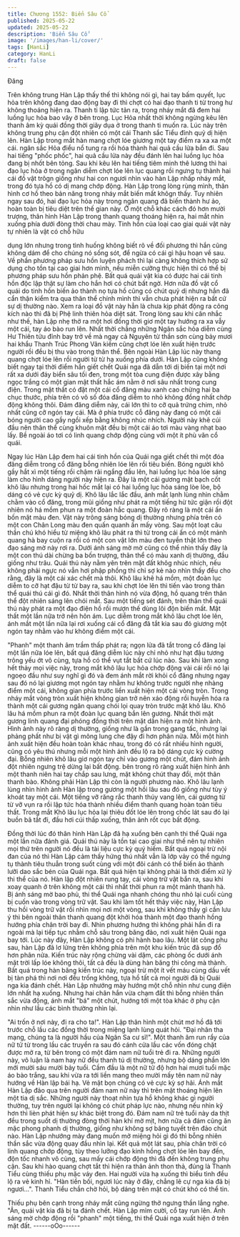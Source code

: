 ```yaml
---
title: Chương 1552: Biển Sâu Cổ
published: 2025-05-22
updated: 2025-05-22
description: 'Biển Sâu Cổ'
image: '/images/han-li/cover/'
tags: [HanLi]
category: HanLi
draft: false
---
```


Đăng

Trên không trung Hàn Lập thấy thế thì không nói gì, hai tay bấm
quyết, lục hỏa trên không đang dao động bay đi thì chợt có hai
đạo thanh ti từ trong hư không thoáng hiện ra.
Thanh ti lập tức tản ra, trong nháy mắt đã đem hai luồng lục hỏa
bao vây ở bên trong. Lục Hỏa nhất thời không ngừng kêu lên
thanh âm kỳ quái đồng thời giãy dụa ở trong thanh ti muốn ra.
Lúc này trên không trung phụ cận đột nhiên có một cái Thanh sắc
Tiểu đỉnh quỷ dị hiện lên. Hàn Lập trong mắt hàn mang chợt lóe
giương một tay điểm ra xa xa một cái. ngân sắc Hỏa điểu nổ tung
ra rồi hóa thành hai quả cầu lửa bắn đi.
Sau hai tiếng "phốc phốc", hai quả cầu lửa này đều đánh lên hai
luồng lục hỏa đang bị nhốt bên tỏng.
Sau khi kêu lên hai tiếng tiêm minh thê lương thì hai đạo lục hỏa
ở trong ngân diễm chợt lóe lên lục quang rồi ngưng tụ thành hai
cái đồ vật trôgn giống như hai con ngươi nhìn vào hàn Lập nhấp
nháy mắt, trong đó tựa hồ có dị mang chớp động.
Hàn Lập trong lòng rùng mình, thân hình cơ hồ theo bản năng
trong nháy mắt biến mất khôgn thấy. Tuy nhiên ngay sau đó, hai
đạo lục hỏa này trong ngân quang đã biến thành hư ảo, hoàn
toàn bị tiêu diệt trên thế gian này.
Ở một chỗ khác cách đó hơn mười trượng, thân hình Hàn Lập
trong thanh quang thoáng hiện ra, hai mắt nhìn xuống phía dưới
đòng thời chau mày.
Tinh hồn của loại cao giai quái vật này tự nhiên là vật có chỗ hữu

dụng lớn nhưng trong tình huống không biết rõ về đối phương thì
hắn cũng không dám để cho chúng nó sống sót, để ngừa có cái gì
hậu hoạn về sau.
Về phần phương pháp sưu hồn luyện phách thì lại càng không
thích hợp sử dụng cho tồn tại cao giai hơn mình, nếu miễn cưỡng
thực hiện thì có thể bị phương pháp sưu hồn phản phệ.
Bất quá quái vật kia có được hai cái tinh hồn độc lập thật sự làm
cho hắn hơi có chút bất ngờ. Hơn nữa đồ vật cổ quái do tinh hồn
biến ảo thành nọ tựa hồ cũng có chút quỷ dị nhưng hắn đã cẩn
thận kiểm tra qua thân thể chính mình thì vẫn chưa phát hiện ra
bất cứ sự dị thường nào. Xem ra loại đồ vật này hẳn là chưa kịp
phát động ra công kích nào thì đã bị Phệ linh thiên hỏa diệt sát.
Trong lòng sau khi cân nhắc như thế, hàn Lập nhẹ thở ra một hơi
đồng thời giơ một tay hướng ra xa vẫy một cái, tay áo bào run
lên. Nhất thời chẳng những Ngân sắc hỏa diễm cùng Hư Thiên
tửu đỉnh bay trở về mà ngay cả Nguyên từ thần sơn cùng bảy
mươi hai khẩu Thanh Trúc Phong Vân kiếm cũng chợt lóe lên
xuất hiện trước người rồi đều bị thu vào trong thân thể.
Bên ngoài Hàn Lập lúc này thang quang chợt lóe lên rồi người từ
từ hạ xuống phía dưới. Hàn Lập cũng không biết ngay tại thời
điểm hắn giết chết Quái nga đã dẫn tới dị biến tại một nơi rất xa
dưới đáy biển sâu tối đen, trong một tòa cung điện được xây
bằng ngọc trắng có một gian mật thất hắc ám nằm ở nơi sâu nhất
trong cung điện. Trong mật thất có đặt một cái cổ đăng màu xanh
cao chừng hai ba chục thước, phía trên có vô số đóa đăng diễm
to nhỏ không đồng nhất chớp động không thôi. Đám đăng diễm
này, cái lớn thì to cỡ quả trứng chim, nhỏ nhất cũng cỡ ngón tay
cái.
Mà ở phía trước cỗ đăng này đang có một cái bóng người cao
gầy ngồi xếp bằng không nhúc nhích. Người này khẽ cúi đầu nên
thân thể cùng khuôn mặt đều bị một cái áo tơi màu vàng nhạt bao
lấy.
Bề ngoài áo tơi có linh quang chớp động cùng với một ít phù văn
cổ quái.

Ngay lúc Hàn Lập đem hai cái tinh hồn của Quái nga giết chết thì
một đóa đăng diễm trong cổ đăng bỗng nhiên lóe lên rồi tiêu biến.
Bóng người khô gầy hắt xì một tiếng rồi chậm rãi ngẩng đầu lên,
hai luồng lục hỏa lóe sáng làm cho hình dáng người này hiện ra.
Đây là một cái gương mặt bạch cốt khô lâu nhưng trong hai hốc
mắt lại có hai luồng lục hỏa sáng lòe lòe, bộ dáng có vẻ cực kỳ
quỷ dị.
Khô lâu lắc lắc đầu, ánh mắt lạnh lùng nhìn chằm chằm vào cổ
đăng, trong mũi giống như phát ra một tiếng hừ tức giận rồi đột
nhiên nó há mồm phun ra một đoàn hắc quang.
Đây rõ ràng là một cái ấn bốn mặt màu đen. Vật này trông sáng
bóng dị thường nhưng phía trên có một con Chân Long màu đen
quấn quanh ấn mấy vòng.
Sau một loạt câu thần chú khó hiểu từ miệng khô lâu phát ra thì
từ trong cái ấn có một mảnh quang hà bay cuộn ra rồi có một con
vật lớn màu đen tuyền thật lớn theo đạo sáng mờ này rơi ra.
Dưới ánh sáng mờ mờ cũng có thể nhìn thấy đây là một con thú
dài chừng ba bốn trượng, thân thể có màu xanh dị thường, đầu
giống như trâu. Quái thú này nằm yên trên mặt đất khôg nhúc
nhích, nếu không phải ngực nó vẫn hơi phập phồng thì chỉ sợ kẻ
nào nhìn thấy đều cho rằng, đây là một cái xác chết mà thôi.
Khô lâu khẽ há mồm, một đoàn lục diễm to cỡ hạt đậu từ từ bay
ra, sau khi chợt lóe lên thì tiến vào trong thân thể quái thú cái gì
đó. Nhất thời thân hình nó vừa động, hồ quang trên thân thể đột
nhiên sáng lên chói mắt.
Sau một tiếng sét đánh, trên thân thể quái thú này phát ra một
đạo điện hồ rồi mượn thế dùng lôi độn biến mất. Mật thất một lần
nữa trở nên hôn ám.
Lục diễm trong mắt khô lâu chợt lóe lên, ánh mắt một lần nữa lại
rơi xuống cái cổ đăng đã tắt kia sau đó giương một ngón tay
nhằm vào hư không điểm một cái.

"Phanh" một thanh âm trầm thấp phát ra; ngọn lửa đã tắt trong cổ
đăng lại một lần nữa lóe lên, bất quá đăng diễm lúc này chỉ nhỏ
như hạt đậu tương trông yếu ớt vô cùng, tựa hồ có thể vụt tắt bất
cứ lúc nào.
Sau khi làm xong hết thảy mọi việc này, trong mắt khô lâu lục hỏa
chớp động vài cái rồi nó lại ngoẹo đầu như suy nghĩ gì đó và đem
ánh mắt rời khỏi cổ đăng nhưng ngay sau đó nó lại giương mọt
ngón tay nhằm hư không trước người nhẹ nhàng điểm một cái,
không gian phía trước liền xuất hiện một cái vòng tròn.
Trong nháy mắt vòng tròn xuất hiện không gian trở nên xáo động
rồi huyễn hóa ra thành một cái gương ngân quang chói lọi quay
tròn trước mặt khô lâu. Khô lâu há mồm phun ra một đoàn lục
quang bắn lên gương. Nhất thời mặt gương linh quang đại phóng
đồng thời trên mặt dần hiện ra một hình ảnh.
Hình ảnh này rõ ràng dị thường, giống như là gần trong gang tấc,
nhưng lại phảng phất như bị vật gì mông lung che đậy đi hơn
phân nửa. Mỗi một hình ảnh xuất hiện đều hoàn toàn khác nhau,
trong đó có rất nhiều hình người, cũng có yêu thú nhưng mỗi một
hình ảnh đều lộ ra bộ dáng cực kỳ cường đại.
Bỗng nhiên khô lâu giơ ngón tay chỉ vào gương một chút, đám
hình ảnh đột nhiên ngưng trệ dừng lại bất động. bên trong rõ ràng
xuất hiện hình ảnh một thanh niên hai tay chắp sau lưng, mặt
không chút thay đổi, một thân thanh bào.
Không phải Hàn Lập thì còn là người phương nào.
Khô lâu lạnh lùng nhìn hình ảnh Hàn lập trong gương một hồi lâu
sau đó giống như tùy ý khoát tay một cái. Một tiếng vỡ răng rắc
thanh thúy vang lên, cái gương từ từ vỡ vụn ra rồi lập tức hóa
thành nhiều điểm thanh quang hoàn toàn tiêu thất.
Trong mắt Khô lâu lục hỏa lại thiêu đốt lóe lên trong chốc lát sau
đó lại buồn bã tắt đi, đầu hơi cúi thấp xuống, thân ảnh rốt cục bất
động.

Đồng thời lúc đó thân hình Hàn Lập đã hạ xuống bên cạnh thi thể
Quái nga một lần nữa đánh giá.
Quái thú này là tồn tại cao giai như thế nên tự nhiên mọi thứ trên
người nó đều là tài liệu cực kỳ quý hiếm. Bất quá ngoại trừ nội
đan của nó thì Hàn Lập cảm thấy hứng thú nhất vẫn là lớp vảy có
thể ngưng tụ thành tiêu thuẫn trong suốt cùng với một đôi cánh có
thể biến ảo thành lưỡi dao sắc bén của Quái nga.
Bất quá hiện tại không phải là thời điểm xử lý thi thể của nó. Hàn
lập đột nhiên rung tay, cái vòng trữ vật bắn ra, sau khi xoay quanh
ở trên không một cái thì nhất thời phun ra một mảnh thanh hà.
Bị ánh sáng mờ bao phủ, thi thể Quái nga nhanh chóng thu nhỏ
lại cuối cùng bị cuốn vào trong vòng trữ vật. Sau khi làm tốt hết
thảy việc này, Hàn Lập thu hồi vòng trữ vật rồi nhìn mọi nơi một
vòng, sau khi không thấy gì cần lưu ý thì bên ngoài thân thanh
quang đột khởi hóa thành một đạo thanh hồng hướng phía chân
trời bay đi.
Nhìn phương hướng thì không phải hắn đi ra ngoài mà lại tiếp tục
nhằm chỗ sâu trong băng đảo, nơi xuất hiện Quái nga bay tới.
Lúc này đây, Hàn Lập không có phi hành bao lâu. Một lát công
phu sau, hàn Lập đã lơ lửng trên không phía trên một khu kiến
trúc đã sụp đổ hơn phân nửa.
Kiến trúc này rộng chừng vài dặm, các phòng ốc dưới ánh mặt
trời lấp lóe không thôi, tất cả đều là dùng hàn băng thi công mà
thành.
Bất quá trong hàn băng kiến trúc này, ngoại trừ một ít vết máu
cùng dấu vết bị tàn phá thì nơi nơi đều trống không, tựa hồ tất cả
mọi người đã bị Quái nga kia đánh chết.
Hàn Lập nhướng mày hướng một chỗ nhìn như cung điện lớn
nhất hạ xuống. Nhưng hai chân hắn vừa chạm đất thì bỗng nhiên
thần sắc vừa động, ánh mắt "bá" một chút, hướng tới một tòa
khác ở phụ cận nhìn như lầu các bình thường nhìn lại.

"Ai trốn ở nơi này, đi ra cho ta!". Hàn Lập thân hình một chút mơ
hồ đã tới trước chỗ lầu các đồng thời trong miệng lạnh lùng quát
hỏi.
"Đại nhân tha mạng, chúng ta là người hầu của Ngân Sa cư sĩ!".
Một thanh âm run rẩy của nữ tử từ trong lầu các truyền ra sau đó
cánh cửa lầu các vốn đóng chặt được mở ra, từ bên trong có một
đám nam nữ tuổi trẻ đi ra.
Những người này, vô luận là nam hay nữ đều thanh tú dị thường,
nhưng bộ dáng phần lớn mới mười sáu mười bảy tuổi. Cầm đầu
là một nữ tử độ hơn hai mươi tuổi mặc áo bào trắng, sau khi vừa
ra tới liền mang theo mười mấy tên nam nữ này hướng về Hàn
lập bái hạ.
Vẻ mặt bọn chúng có vẻ cực kỳ sợ hãi.
Ánh mắt Hàn Lập đảo qua trên người đám nam nữ này thì trên
mặt thoáng hiện lên một tia dị sắc. Những người này thoạt nhìn
tựa hồ không khác gì người thường, tuy trên người lại không có
chút pháp lực nào, nhưng nếu nhìn kỹ hơn thì lièn phát hiện sự
khác biệt trong đó.
Đám nam nữ trẻ tuổi này da thịt đều trong suốt dị thường đòng
thời hàn khí mờ mịt, hơn nữa cả đám cũng ăn mặc phong phanh
dị thường, giống như không sợ băng tuyết trên đảo chút nào.
Hàn Lập nhướng mày đang muốn mở miệng hỏi gì đó thì bỗng
nhiên thần sắc vừa động quay đầu nhìn lại. Kết quả một lát sau,
phía chân trời có linh quang chớp động, tùy theo lưỡng đạo kinh
hồng chợt lóe lên bay đến, độn tốc nhanh vô cùng, sau mấy cái
chớp động thì đã đến không trung phụ cận.
Sau khi hào quang chợt tắt thì hiện ra thân ảnh thon thả, đúng là
Thanh Tiểu cùng thiếu phụ mặc váy đen. Hai người vừa hạ xuống
thì biểu tình đều lộ ra vẻ kinh hỉ.
"Hàn tiền bối, ngươi lúc này ở đây, chẳng lẽ cự nga kia đã bị
ngươi...". Thanh Tiểu chần chờ hỏi, bộ dáng trên mặt có chút khó
có thể tin.

Thiếu phụ bên cạnh trong nháy mắt cũng ngừng thở ngưng thần
lắng nghe. "Ân, quái vật kia đã bị ta đánh chết. Hàn Lập mỉm
cười, cổ tay run lên.
Ánh sáng mờ chớp động rồi "phanh" một tiếng, thi thể Quái nga
xuất hiện ở trên mặt đất.
------oOo------
